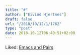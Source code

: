 ```yaml
---
title: "#"
author: ["Eivind Hjertnes"]
draft: false
url: "/2018/10/12/1/1762"
type: "post"
date: 2018-10-12T06:40:51+02:00
---
```


Liked: [Emacs and Pairs](https://ebzzry.io/en/emacs-pairs/)
